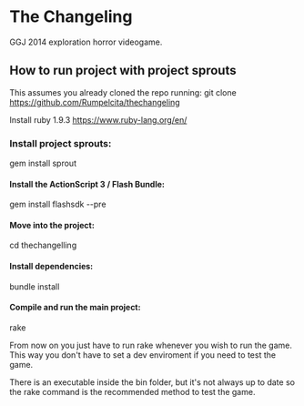 The Changeling
=============

GGJ 2014 exploration horror videogame.

## How to run project with project sprouts

This assumes you already cloned the repo running: git clone https://github.com/Rumpelcita/thechangeling

Install ruby 1.9.3 https://www.ruby-lang.org/en/

### Install project sprouts:
gem install sprout

#### Install the ActionScript 3 / Flash Bundle:
gem install flashsdk --pre

#### Move into the project:
cd thechangelling

#### Install dependencies:
bundle install

#### Compile and run the main project:
rake 

From now on you just have to run rake whenever you wish to run the game. This way you don't have to set a dev enviroment if you need to test the game.

There is an executable inside the bin folder, but it's not always up to date so the rake command is the recommended method to test the game.
